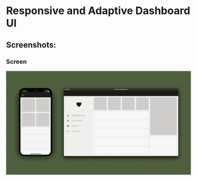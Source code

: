 # Responsive and Adaptive Dashboard UI

## Screenshots:

<h3>Screen </h3>

<p align="center">
  <img src="screen.jpeg" width="800" hight=500  title="Screen">
</p>
